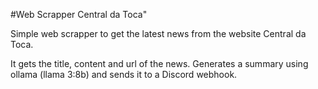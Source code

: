#Web Scrapper Central da Toca"

Simple web scrapper to get the latest news from the website Central da Toca.

It gets the title, content and url of the news. Generates a summary using ollama (llama 3:8b) and sends it to a Discord webhook.